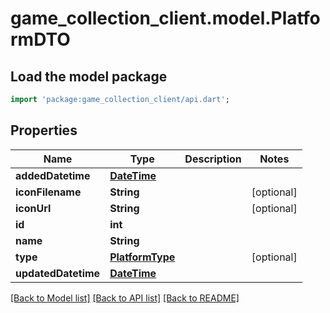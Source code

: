 # game_collection_client.model.PlatformDTO

## Load the model package
```dart
import 'package:game_collection_client/api.dart';
```

## Properties
Name | Type | Description | Notes
------------ | ------------- | ------------- | -------------
**addedDatetime** | [**DateTime**](DateTime.md) |  | 
**iconFilename** | **String** |  | [optional] 
**iconUrl** | **String** |  | [optional] 
**id** | **int** |  | 
**name** | **String** |  | 
**type** | [**PlatformType**](PlatformType.md) |  | [optional] 
**updatedDatetime** | [**DateTime**](DateTime.md) |  | 

[[Back to Model list]](../README.md#documentation-for-models) [[Back to API list]](../README.md#documentation-for-api-endpoints) [[Back to README]](../README.md)


